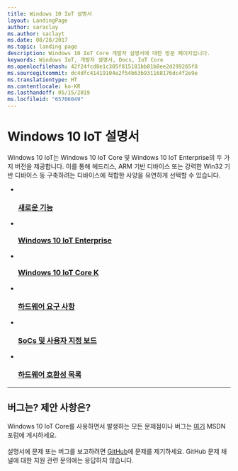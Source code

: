 ```yaml
---
title: Windows 10 IoT 설명서
layout: LandingPage
author: saraclay
ms.author: saclayt
ms.date: 08/28/2017
ms.topic: landing page
description: Windows 10 IoT Core 개발자 설명서에 대한 방문 페이지입니다.
keywords: Windows IoT, 개발자 설명서, Docs, IoT Core
ms.openlocfilehash: 42f24fcd8e1c305f815181bb81b8ee2d299265f8
ms.sourcegitcommit: dc4dfc41419104e2f54b63b931168176dc4f2e9e
ms.translationtype: HT
ms.contentlocale: ko-KR
ms.lasthandoff: 05/15/2019
ms.locfileid: "65706049"
---
```

# <a name="windows-10-iot-documentation"></a>Windows 10 IoT 설명서

Windows 10 IoT는 Windows 10 IoT Core 및 Windows 10 IoT Enterprise의 두 가지 버전을 제공합니다. 이를 통해 헤드리스, ARM 기반 디바이스 또는 강력한 Win32 기반 디바이스 등 구축하려는 디바이스에 적합한 사양을 유연하게 선택할 수 있습니다.

<ul class="panelContent cardsFTitle">
    <li>
        <a href="release-notes/currentcommercial.md">
        <div class="cardSize">
            <div class="cardPadding">
                <div class="card">
                    <div class="cardImageOuter">
                        <div class="cardImage">
                            <img src="/media/common/i_whats-new.svg" alt="" />
                        </div>
                    </div>
                    <div class="cardText">
                        <h3>새로운 기능</h3>
                    </div>
                </div>
            </div>
        </div>
        </a>
    </li>
    <li>
        <a href="https://docs.microsoft.com/windows/iot-core/windows-iot-enterprise">
        <div class="cardSize">
            <div class="cardPadding">
                <div class="card">
                    <div class="cardImageOuter">
                        <div class="cardImage">
                            <img src="/media/common/i_road-map.svg" alt="" />
                        </div>
                    </div>
                    <div class="cardText">
                        <h3>Windows 10 IoT Enterprise</h3>
                    </div>
                </div>
            </div>
        </div>
        </a>
    </li>
    <li>
        <a href="https://docs.microsoft.com/windows/iot-core/windows-iot-core">
        <div class="cardSize">
            <div class="cardPadding">
                <div class="card">
                    <div class="cardImageOuter">
                        <div class="cardImage">
                            <img src="/media/common/i_upgrade.svg" alt="" />
                        </div>
                    </div>
                    <div class="cardText">
                        <h3>Windows 10 IoT Core K</h3>
                    </div>
                </div>
            </div>
        </div>
        </a>
    </li>
    <li>
        <a href="https://docs.microsoft.com/windows-hardware/design/minimum/minimum-hardware-requirements-overview">
        <div class="cardSize">
            <div class="cardPadding">
                <div class="card">
                    <div class="cardImageOuter">
                        <div class="cardImage">
                            <img src="/media/common/i_learn-about.svg" alt="" />
                        </div>
                    </div>
                    <div class="cardText">
                        <h3>하드웨어 요구 사항</h3>
                    </div>
                </div>
            </div>
        </div>
        </a>
    </li>
    <li>
        <a href="learn-about-hardware/SoCsAndCustomBoards.md">
        <div class="cardSize">
            <div class="cardPadding">
                <div class="card">
                    <div class="cardImageOuter">
                        <div class="cardImage">
                            <img src="/media/common/i_setup.svg" alt="" />
                        </div>
                    </div>
                    <div class="cardText">
                        <h3>SoCs 및 사용자 지정 보드</h3>
                    </div>
                </div>
            </div>
        </div>
        </a>
    </li>
    <li>
        <a href="learn-about-hardware/HardwareCompatList.md">
        <div class="cardSize">
            <div class="cardPadding">
                <div class="card">
                    <div class="cardImageOuter">
                        <div class="cardImage">
                            <img src="/media/common/i_tools.svg" alt="" />
                        </div>
                    </div>
                    <div class="cardText">
                        <h3>하드웨어 호환성 목록</h3>
                    </div>
                </div>
            </div>
        </div>
        </a>
    </li>
</ul>

---

<h2>버그는? 제안 사항은?</h2>
<p>Windows 10 IoT Core를 사용하면서 발생하는 모든 문제점이나 버그는 <a href="https://social.msdn.microsoft.com/Forums/vstudio/en-US/home?forum=WindowsIoT">여기</a> MSDN 포럼에 게시하세요. 
<br><br>
설명서에 문제 또는 버그를 보고하려면 <a href="https://github.com/MicrosoftDocs/windows-iotcore-docs">GitHub</a>에 문제를 제기하세요. GitHub 문제 채널에 대한 지원 관련 문의에는 응답하지 않습니다.
